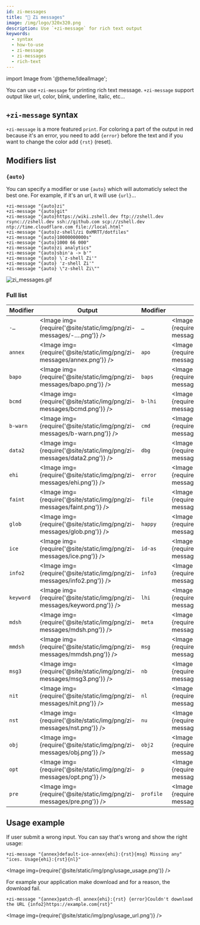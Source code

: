 ```yaml
---
id: zi-messages
title: "🔀 Zi messages"
image: /img/logo/320x320.png
description: Use `+zi-message` for rich text output
keywords:
  - syntax
  - how-to-use
  - zi-message
  - zi-messages
  - rich-text
---
```


<!-- @format -->

import Image from '@theme/IdealImage';

You can use `+zi-message` for printing rich text message. `+zi-message` support output like url,
color, blink, underline, italic, etc...

## `+zi-message` syntax

`+zi-message` is a more featured `print`. For coloring a part of the output in red because it's an error, you need to add
`{error}` before the text and if you want to change the color add `{rst}` (reset).

## Modifiers list

### `{auto}`

You can specify a modifier or use `{auto}` which will automaticly select the best one. For example, if it's an url, it will use `{url}`...

```shell
+zi-message "{auto}zi"
+zi-message "{auto}git"
+zi-message "{auto}https://wiki.zshell.dev ftp://zshell.dev rsync://zshell.dev ssh://github.com scp://zshell.dev ntp://time.cloudflare.com file://local.html"
+zi-message "{auto}z-shell/zi 0xMRTT/dotfiles"
+zi-message "{auto}10000000000s"
+zi-message "{auto}1000 66 000"
+zi-message "{auto}zi analytics"
+zi-message "{auto}sbin'a -> b'"
+zi-message "{auto} \`z-shell Zi'"
+zi-message "{auto} 'z-shell Zi'"
+zi-message "{auto} \"z-shell Zi\""
```

![zi_messages.gif](/asciicast/gif/zi_messages.gif)

<div id="demo"></div>

### Full list

| Modifier  | Output                                                                  | Modifier  | Output                                                                  | Modifier  | Output                                                                  | Modifier  | Output                                                                  |
| --------- | ----------------------------------------------------------------------- | --------- | ----------------------------------------------------------------------- | --------- | ----------------------------------------------------------------------- | --------- | ----------------------------------------------------------------------- |
| `-…`      | <Image img={require('@site/static/img/png/zi-messages/-….png')} />      | `…`       | <Image img={require('@site/static/img/png/zi-messages/….png')} />       | `↔`       | <Image img={require('@site/static/img/png/zi-messages/↔.png')} />       | `quos`    | <Image img={require('@site/static/img/png/zi-messages/quos.png')} />    |
| `annex`   | <Image img={require('@site/static/img/png/zi-messages/annex.png')} />   | `apo`     | <Image img={require('@site/static/img/png/zi-messages/aps.png')} />     | `b`       | <Image img={require('@site/static/img/png/zi-messages/b.png')} />       | `rst`     | <Image img={require('@site/static/img/png/zi-messages/rst.png')} />     |
| `bapo`    | <Image img={require('@site/static/img/png/zi-messages/bapo.png')} />    | `baps`    | <Image img={require('@site/static/img/png/zi-messages/baps.png')} />    | `bar`     | <Image img={require('@site/static/img/png/zi-messages/bar.png')} />     | `slight`  | <Image img={require('@site/static/img/png/zi-messages/slight.png')} />  |
| `bcmd`    | <Image img={require('@site/static/img/png/zi-messages/bcmd.png')} />    | `b-lhi`   | <Image img={require('@site/static/img/png/zi-messages/b-lhi.png')} />   | `bspc`    | <Image img={require('@site/static/img/png/zi-messages/bspc.png')} />    | `st`      | <Image img={require('@site/static/img/png/zi-messages/st.png')} />      |
| `b-warn`  | <Image img={require('@site/static/img/png/zi-messages/b-warn.png')} />  | `cmd`     | <Image img={require('@site/static/img/png/zi-messages/cmd.png')} />     | `data`    | <Image img={require('@site/static/img/png/zi-messages/data.png')} />    | `tab`     | <Image img={require('@site/static/img/png/zi-messages/tab.png')} />     |
| `data2`   | <Image img={require('@site/static/img/png/zi-messages/data2.png')} />   | `dbg`     | <Image img={require('@site/static/img/png/zi-messages/dbg.png')} />     | `dir`     | <Image img={require('@site/static/img/png/zi-messages/dir.png')} />     | `term`    | <Image img={require('@site/static/img/png/zi-messages/term.png')} />    |
| `ehi`     | <Image img={require('@site/static/img/png/zi-messages/ehi.png')} />     | `error`   | <Image img={require('@site/static/img/png/zi-messages/error.png')} />   | `failure` | <Image img={require('@site/static/img/png/zi-messages/failure.png')} /> | `th-bar`  | <Image img={require('@site/static/img/png/zi-messages/th-bar.png')} />  |
| `faint`   | <Image img={require('@site/static/img/png/zi-messages/faint.png')} />   | `file`    | <Image img={require('@site/static/img/png/zi-messages/file.png')} />    | `func`    | <Image img={require('@site/static/img/png/zi-messages/func.png')} />    | `txt`     | <Image img={require('@site/static/img/png/zi-messages/txt.png')} />     |
| `glob`    | <Image img={require('@site/static/img/png/zi-messages/glob.png')} />    | `happy`   | <Image img={require('@site/static/img/png/zi-messages/happy.png')} />   | `hi`      | <Image img={require('@site/static/img/png/zi-messages/hi.png')} />      | `u`       | <Image img={require('@site/static/img/png/zi-messages/u.png')} />       |
| `ice`     | <Image img={require('@site/static/img/png/zi-messages/ice.png')} />     | `id-as`   | <Image img={require('@site/static/img/png/zi-messages/id-as.png')} />   | `info`    | <Image img={require('@site/static/img/png/zi-messages/info.png')} />    | `uname`   | <Image img={require('@site/static/img/png/zi-messages/uname.png')} />   |
| `info2`   | <Image img={require('@site/static/img/png/zi-messages/info2.png')} />   | `info3`   | <Image img={require('@site/static/img/png/zi-messages/info3.png')} />   | `it`      | <Image img={require('@site/static/img/png/zi-messages/it.png')} />      | `uninst`  | <Image img={require('@site/static/img/png/zi-messages/uninst.png')} />  |
| `keyword` | <Image img={require('@site/static/img/png/zi-messages/keyword.png')} /> | `lhi`     | <Image img={require('@site/static/img/png/zi-messages/lhi.png')} />     | `lr`      | <Image img={require('@site/static/img/png/zi-messages/lr.png')} />      | `url`     | <Image img={require('@site/static/img/png/zi-messages/url.png')} />     |
| `mdsh`    | <Image img={require('@site/static/img/png/zi-messages/mdsh.png')} />    | `meta`    | <Image img={require('@site/static/img/png/zi-messages/meta.png')} />    | `meta2`   | <Image img={require('@site/static/img/png/zi-messages/meta2.png')} />   | `u-warn`  | <Image img={require('@site/static/img/png/zi-messages/u-warn.png')} />  |
| `mmdsh`   | <Image img={require('@site/static/img/png/zi-messages/mmdsh.png')} />   | `msg`     | <Image img={require('@site/static/img/png/zi-messages/msg.png')} />     | `msg2`    | <Image img={require('@site/static/img/png/zi-messages/msg2.png')} />    | `var`     | <Image img={require('@site/static/img/png/zi-messages/var.png')} />     |
| `msg3`    | <Image img={require('@site/static/img/png/zi-messages/msg3.png')} />    | `nb`      | <Image img={require('@site/static/img/png/zi-messages/nb.png')} />      | `ndsh`    | <Image img={require('@site/static/img/png/zi-messages/ndsh.png')} />    | `version` | <Image img={require('@site/static/img/png/zi-messages/version.png')} /> |
| `nit`     | <Image img={require('@site/static/img/png/zi-messages/nit.png')} />     | `nl`      | <Image img={require('@site/static/img/png/zi-messages/u.png')} />       | `note`    | <Image img={require('@site/static/img/png/zi-messages/note.png')} />    | `warn`    | <Image img={require('@site/static/img/png/zi-messages/warn.png')} />    |
| `nst`     | <Image img={require('@site/static/img/png/zi-messages/nst.png')} />     | `nu`      | <Image img={require('@site/static/img/png/zi-messages/nu.png')} />      | `num`     | <Image img={require('@site/static/img/png/zi-messages/num.png')} />     |
| `obj`     | <Image img={require('@site/static/img/png/zi-messages/obj.png')} />     | `obj2`    | <Image img={require('@site/static/img/png/zi-messages/obj2.png')} />    | `ok`      | <Image img={require('@site/static/img/png/zi-messages/ok.png')} />      |
| `opt`     | <Image img={require('@site/static/img/png/zi-messages/opt.png')} />     | `p`       | <Image img={require('@site/static/img/png/zi-messages/p.png')} />       | `pname`   | <Image img={require('@site/static/img/png/zi-messages/pname.png')} />   |
| `pre`     | <Image img={require('@site/static/img/png/zi-messages/pre.png')} />     | `profile` | <Image img={require('@site/static/img/png/zi-messages/profile.png')} /> | `quo`     | <Image img={require('@site/static/img/png/zi-messages/quo.png')} />     |

## Usage example

If user submit a wrong input. You can say that's wrong and show the right usage:

```shell
+zi-message "{annex}default-ice-annex{ehi}:{rst}{msg} Missing any" "ices. Usage{ehi}:{rst}{nl}"
```

<Image img={require('@site/static/img/png/usage_usage.png')} />

For example your application make download and for a reason, the download fail.

```shell
+zi-message "{annex}patch-dl annex{ehi}:{rst} {error}Couldn't download the URL {info2}https://example.com{rst}"
```

<Image img={require('@site/static/img/png/usage_url.png')} />
